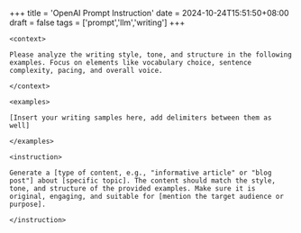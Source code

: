 +++
title = 'OpenAI Prompt Instruction'
date = 2024-10-24T15:51:50+08:00
draft = false
tags = ['prompt','llm','writing']
+++

```text
<context>

Please analyze the writing style, tone, and structure in the following examples. Focus on elements like vocabulary choice, sentence complexity, pacing, and overall voice.

</context>

<examples>

[Insert your writing samples here, add delimiters between them as well]

</examples>

<instruction>

Generate a [type of content, e.g., "informative article" or "blog post"] about [specific topic]. The content should match the style, tone, and structure of the provided examples. Make sure it is original, engaging, and suitable for [mention the target audience or purpose].

</instruction>

```

